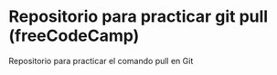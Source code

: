 # Repositorio para practicar git pull (freeCodeCamp)
Repositorio para practicar el comando pull en Git
